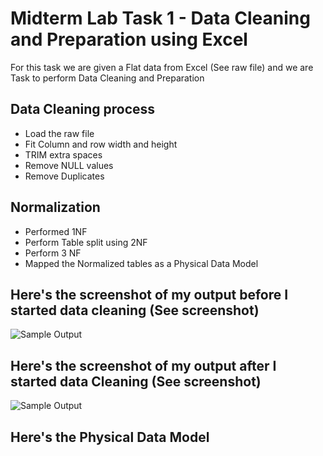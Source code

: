 
# Midterm Lab Task 1 - Data Cleaning and Preparation using Excel
For this task we are given a Flat data from Excel (See raw file) and we are Task to perform Data Cleaning and Preparation 
## Data Cleaning process
- Load the raw file
- Fit Column and row width and height
- TRIM extra spaces
- Remove NULL values
- Remove Duplicates
## Normalization
- Performed 1NF
- Perform Table split using 2NF
- Perform 3 NF
- Mapped the Normalized tables as a Physical Data Model
## Here's the screenshot of my output before I started data cleaning (See screenshot)
![Sample Output](images/1.JPG)
## Here's the screenshot of my output after I started data Cleaning (See screenshot)
![Sample Output](images/one.JPG)
## Here's the Physical Data Model

